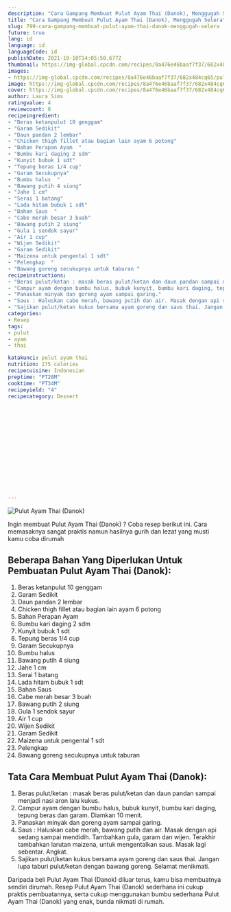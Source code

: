 ```yaml
---
description: "Cara Gampang Membuat Pulut Ayam Thai (Danok), Menggugah Selera"
title: "Cara Gampang Membuat Pulut Ayam Thai (Danok), Menggugah Selera"
slug: 799-cara-gampang-membuat-pulut-ayam-thai-danok-menggugah-selera
future: true
lang: id
language: id
languageCode: id
publishDate: 2021-10-10T14:05:50.677Z 
thumbnail: https://img-global.cpcdn.com/recipes/8a476e46baaf7f37/682x484cq65/pulut-ayam-thai-danok-foto-resep-utama.png
images:
- https://img-global.cpcdn.com/recipes/8a476e46baaf7f37/682x484cq65/pulut-ayam-thai-danok-foto-resep-utama.png
image: https://img-global.cpcdn.com/recipes/8a476e46baaf7f37/682x484cq65/pulut-ayam-thai-danok-foto-resep-utama.png
cover: https://img-global.cpcdn.com/recipes/8a476e46baaf7f37/682x484cq65/pulut-ayam-thai-danok-foto-resep-utama.png
author: Laura Sims
ratingvalue: 4
reviewcount: 8
recipeingredient:
- "Beras ketanpulut 10 genggam"
- "Garam Sedikit"
- "Daun pandan 2 lembar"
- "Chicken thigh fillet atau bagian lain ayam 6 potong"
- "Bahan Perapan Ayam  "
- "Bumbu kari daging 2 sdm"
- "Kunyit bubuk 1 sdt"
- "Tepung beras 1/4 cup"
- "Garam Secukupnya"
- "Bumbu halus  "
- "Bawang putih 4 siung"
- "Jahe 1 cm"
- "Serai 1 batang"
- "Lada hitam bubuk 1 sdt"
- "Bahan Saus  "
- "Cabe merah besar 3 buah"
- "Bawang putih 2 siung"
- "Gula 1 sendok sayur"
- "Air 1 cup"
- "Wijen Sedikit"
- "Garam Sedikit"
- "Maizena untuk pengental 1 sdt"
- "Pelengkap  "
- "Bawang goreng secukupnya untuk taburan "
recipeinstructions:
- "Beras pulut/ketan : masak beras pulut/ketan dan daun pandan sampai menjadi nasi aron lalu kukus."
- "Campur ayam dengan bumbu halus, bubuk kunyit, bumbu kari daging, tepung beras dan garam. Diamkan 10 menit."
- "Panaskan minyak dan goreng ayam sampai garing."
- "Saus : Haluskan cabe merah, bawang putih dan air. Masak dengan api sedang sampai mendidih. Tambahkan gula, garam dan wijen. Terakhir tambahkan larutan maizena, untuk mengentalkan saus. Masak lagi sebentar. Angkat."
- "Sajikan pulut/ketan kukus bersama ayam goreng dan saus thai. Jangan lupa taburi pulut/ketan dengan bawang goreng. Selamat menikmati."
categories:
- Resep
tags:
- pulut
- ayam
- thai

katakunci: pulut ayam thai 
nutrition: 275 calories
recipecuisine: Indonesian
preptime: "PT28M"
cooktime: "PT34M"
recipeyield: "4"
recipecategory: Dessert


     
    
    
    
    
    
    
    
    
    
    
      
    
---
```



![Pulut Ayam Thai (Danok)](https://img-global.cpcdn.com/recipes/8a476e46baaf7f37/682x484cq65/pulut-ayam-thai-danok-foto-resep-utama.png)

Ingin membuat Pulut Ayam Thai (Danok) ? Coba resep berikut ini. Cara memasaknya sangat praktis namun hasilnya gurih dan lezat yang musti kamu coba dirumah

<!--inarticleads1-->

## Beberapa Bahan Yang Diperlukan Untuk Pembuatan Pulut Ayam Thai (Danok):

1. Beras ketanpulut 10 genggam
1. Garam Sedikit
1. Daun pandan 2 lembar
1. Chicken thigh fillet atau bagian lain ayam 6 potong
1. Bahan Perapan Ayam  
1. Bumbu kari daging 2 sdm
1. Kunyit bubuk 1 sdt
1. Tepung beras 1/4 cup
1. Garam Secukupnya
1. Bumbu halus  
1. Bawang putih 4 siung
1. Jahe 1 cm
1. Serai 1 batang
1. Lada hitam bubuk 1 sdt
1. Bahan Saus  
1. Cabe merah besar 3 buah
1. Bawang putih 2 siung
1. Gula 1 sendok sayur
1. Air 1 cup
1. Wijen Sedikit
1. Garam Sedikit
1. Maizena untuk pengental 1 sdt
1. Pelengkap  
1. Bawang goreng secukupnya untuk taburan 



<!--inarticleads2-->

## Tata Cara Membuat Pulut Ayam Thai (Danok):

1. Beras pulut/ketan : masak beras pulut/ketan dan daun pandan sampai menjadi nasi aron lalu kukus.
1. Campur ayam dengan bumbu halus, bubuk kunyit, bumbu kari daging, tepung beras dan garam. Diamkan 10 menit.
1. Panaskan minyak dan goreng ayam sampai garing.
1. Saus : Haluskan cabe merah, bawang putih dan air. Masak dengan api sedang sampai mendidih. Tambahkan gula, garam dan wijen. Terakhir tambahkan larutan maizena, untuk mengentalkan saus. Masak lagi sebentar. Angkat.
1. Sajikan pulut/ketan kukus bersama ayam goreng dan saus thai. Jangan lupa taburi pulut/ketan dengan bawang goreng. Selamat menikmati.




Daripada   beli  Pulut Ayam Thai (Danok)  diluar terus, kamu  bisa membuatnya sendiri dirumah. Resep  Pulut Ayam Thai (Danok)  sederhana ini cukup praktis pembuatannya, serta cukup menggunakan bumbu sederhana  Pulut Ayam Thai (Danok)  yang enak, bunda nikmati di rumah.
